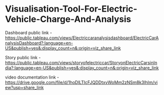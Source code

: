 # Visualisation-Tool-For-Electric-Vehicle-Charge-And-Analysis


Dashboard public link - https://public.tableau.com/views/Electriccaranalysisdashboard/ElectricCarAnalysisDashboard?:language=en-US&publish=yes&:display_count=n&:origin=viz_share_link



Story public link - https://public.tableau.com/views/storyofelectriccar/StoryonElectricCarsinIndia?:language=en-US&publish=yes&:display_count=n&:origin=viz_share_link



video documentation link - https://drive.google.com/file/d/1hoDlLTIcFJQDDtxvWoMm2zNSm8k3lhIm/view?usp=share_link
